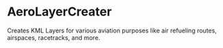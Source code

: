 # AeroLayerCreater
Creates KML Layers for various aviation purposes like air refueling routes, airspaces, racetracks, and more.

